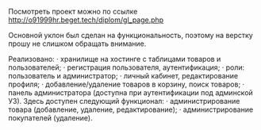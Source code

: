 Посмотреть проект можно по ссылке http://o91999hr.beget.tech/diplom/gl_page.php

Основной уклон был сделан на функциональность, поэтому на верстку прошу не слишком обращать внимание.

Реализовано:
·   хранилище на хостинге с таблицами товаров и пользователей;
·	регистрация пользователя, аутентификация;
·	роли: пользователь и администратор;
·	личный кабинет, редактирование профиля;
·	добавление/удаление товаров в корзину, поиск товаров;
·	панель администратора (доступна при аутентификации под админской УЗ). Здесь доступен следующий функционал:
    · администрирование товара (добавление, удаление, редактирование);
    · администрирование покупателей (удаление).

 
